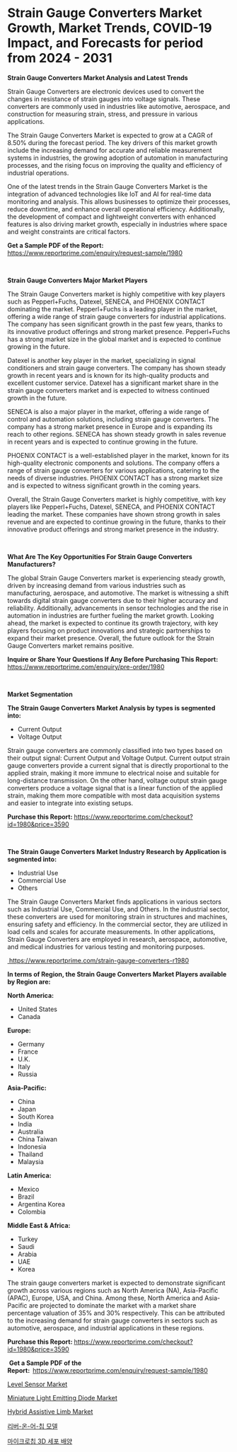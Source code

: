 <p><h1>Strain Gauge Converters Market Growth, Market Trends, COVID-19 Impact, and Forecasts for period from 2024 - 2031</h1></p><p><strong>Strain Gauge Converters Market Analysis and Latest Trends</strong></p>
<p><p>Strain Gauge Converters are electronic devices used to convert the changes in resistance of strain gauges into voltage signals. These converters are commonly used in industries like automotive, aerospace, and construction for measuring strain, stress, and pressure in various applications.</p><p>The Strain Gauge Converters Market is expected to grow at a CAGR of 8.50% during the forecast period. The key drivers of this market growth include the increasing demand for accurate and reliable measurement systems in industries, the growing adoption of automation in manufacturing processes, and the rising focus on improving the quality and efficiency of industrial operations.</p><p>One of the latest trends in the Strain Gauge Converters Market is the integration of advanced technologies like IoT and AI for real-time data monitoring and analysis. This allows businesses to optimize their processes, reduce downtime, and enhance overall operational efficiency. Additionally, the development of compact and lightweight converters with enhanced features is also driving market growth, especially in industries where space and weight constraints are critical factors.</p></p>
<p><strong>Get a Sample PDF of the Report:&nbsp;</strong> <a href="https://www.reportprime.com/enquiry/request-sample/1980">https://www.reportprime.com/enquiry/request-sample/1980</a></p>
<p>&nbsp;</p>
<p><strong>Strain Gauge Converters Major Market Players</strong></p>
<p><p>The Strain Gauge Converters market is highly competitive with key players such as Pepperl+Fuchs, Datexel, SENECA, and PHOENIX CONTACT dominating the market. Pepperl+Fuchs is a leading player in the market, offering a wide range of strain gauge converters for industrial applications. The company has seen significant growth in the past few years, thanks to its innovative product offerings and strong market presence. Pepperl+Fuchs has a strong market size in the global market and is expected to continue growing in the future.</p><p>Datexel is another key player in the market, specializing in signal conditioners and strain gauge converters. The company has shown steady growth in recent years and is known for its high-quality products and excellent customer service. Datexel has a significant market share in the strain gauge converters market and is expected to witness continued growth in the future.</p><p>SENECA is also a major player in the market, offering a wide range of control and automation solutions, including strain gauge converters. The company has a strong market presence in Europe and is expanding its reach to other regions. SENECA has shown steady growth in sales revenue in recent years and is expected to continue growing in the future.</p><p>PHOENIX CONTACT is a well-established player in the market, known for its high-quality electronic components and solutions. The company offers a range of strain gauge converters for various applications, catering to the needs of diverse industries. PHOENIX CONTACT has a strong market size and is expected to witness significant growth in the coming years.</p><p>Overall, the Strain Gauge Converters market is highly competitive, with key players like Pepperl+Fuchs, Datexel, SENECA, and PHOENIX CONTACT leading the market. These companies have shown strong growth in sales revenue and are expected to continue growing in the future, thanks to their innovative product offerings and strong market presence in the industry.</p></p>
<p>&nbsp;</p>
<p><strong>What Are The Key Opportunities For Strain Gauge Converters Manufacturers?</strong></p>
<p><p>The global Strain Gauge Converters market is experiencing steady growth, driven by increasing demand from various industries such as manufacturing, aerospace, and automotive. The market is witnessing a shift towards digital strain gauge converters due to their higher accuracy and reliability. Additionally, advancements in sensor technologies and the rise in automation in industries are further fueling the market growth. Looking ahead, the market is expected to continue its growth trajectory, with key players focusing on product innovations and strategic partnerships to expand their market presence. Overall, the future outlook for the Strain Gauge Converters market remains positive.</p></p>
<p><strong>Inquire or Share Your Questions If Any Before Purchasing This Report:</strong> <a href="https://www.reportprime.com/enquiry/pre-order/1980">https://www.reportprime.com/enquiry/pre-order/1980</a></p>
<p>&nbsp;</p>
<p><strong>Market Segmentation</strong></p>
<p><strong>The Strain Gauge Converters Market Analysis by types is segmented into:</strong></p>
<p><ul><li>Current Output</li><li>Voltage Output</li></ul></p>
<p><p>Strain gauge converters are commonly classified into two types based on their output signal: Current Output and Voltage Output. Current output strain gauge converters provide a current signal that is directly proportional to the applied strain, making it more immune to electrical noise and suitable for long-distance transmission. On the other hand, voltage output strain gauge converters produce a voltage signal that is a linear function of the applied strain, making them more compatible with most data acquisition systems and easier to integrate into existing setups.</p></p>
<p><strong>Purchase this Report:&nbsp;</strong><a href="https://www.reportprime.com/checkout?id=1980&price=3590">https://www.reportprime.com/checkout?id=1980&price=3590</a></p>
<p>&nbsp;</p>
<p><strong>The Strain Gauge Converters Market Industry Research by Application is segmented into:</strong></p>
<p><ul><li>Industrial Use</li><li>Commercial Use</li><li>Others</li></ul></p>
<p><p>The Strain Gauge Converters Market finds applications in various sectors such as Industrial Use, Commercial Use, and Others. In the industrial sector, these converters are used for monitoring strain in structures and machines, ensuring safety and efficiency. In the commercial sector, they are utilized in load cells and scales for accurate measurements. In other applications, Strain Gauge Converters are employed in research, aerospace, automotive, and medical industries for various testing and monitoring purposes.</p></p>
<p><a href="https://www.reportprime.com/strain-gauge-converters-r1980">&nbsp;https://www.reportprime.com/strain-gauge-converters-r1980</a></p>
<p><strong>In terms of Region, the Strain Gauge Converters Market Players available by Region are:</strong></p>
<p>
    <p> <strong> North America: </strong>
        <ul>
            <li>United States</li>
            <li>Canada</li>
        </ul>
        </p> 
    <p> <strong> Europe: </strong>
        <ul>
            <li>Germany</li>
            <li>France</li>
            <li>U.K.</li>
            <li>Italy</li>
            <li>Russia</li>
        </ul>
        </p> 
    <p> <strong> Asia-Pacific: </strong>
        <ul>
            <li>China</li>
            <li>Japan</li>
            <li>South Korea</li>
            <li>India</li>
            <li>Australia</li>
            <li>China Taiwan</li>
            <li>Indonesia</li>
            <li>Thailand</li>
            <li>Malaysia</li>
        </ul>
        </p> 
    <p> <strong> Latin America: </strong>
        <ul>
            <li>Mexico</li>
            <li>Brazil</li>
            <li>Argentina Korea</li>
            <li>Colombia</li>
        </ul>
        </p> 
    <p> <strong> Middle East & Africa: </strong>
        <ul>
            <li>Turkey</li>
            <li>Saudi</li>
            <li>Arabia</li>
            <li>UAE</li>
            <li>Korea</li>
        </ul>
    </p>
    </p>
<p><p>The strain gauge converters market is expected to demonstrate significant growth across various regions such as North America (NA), Asia-Pacific (APAC), Europe, USA, and China. Among these, North America and Asia-Pacific are projected to dominate the market with a market share percentage valuation of 35% and 30% respectively. This can be attributed to the increasing demand for strain gauge converters in sectors such as automotive, aerospace, and industrial applications in these regions.</p></p>
<p><strong>Purchase this Report: </strong><a href="https://www.reportprime.com/checkout?id=1980&price=3590">https://www.reportprime.com/checkout?id=1980&price=3590</a></p>
<p>&nbsp;<strong>Get a Sample PDF of the Report:&nbsp;&nbsp;</strong><a href="https://www.reportprime.com/enquiry/request-sample/1980">https://www.reportprime.com/enquiry/request-sample/1980</a></p>
<p><strong></strong></p>
<p><p><a href="https://github.com/kmatchooka/Market-Research-Report-List-2/blob/main/level-sensor-market.md">Level Sensor Market</a></p><p><a href="https://github.com/liliskanaya73/Market-Research-Report-List-2/blob/main/miniature-light-emitting-diode-market.md">Miniature Light Emitting Diode Market</a></p><p><a href="https://medium.com/@stephaniewynterk145/navigating-the-global-hybrid-assistive-limb-market-landscape-trends-forecasts-and-impact-cc488e3fe518">Hybrid Assistive Limb Market</a></p><p><a href="https://github.com/admichael111/Market-Research-Report-List-2/blob/main/1713767102617.md">리버-온-어-칩 모델</a></p><p><a href="https://github.com/hook46569/Market-Research-Report-List-3/blob/main/9793128102616.md">마이크로칩 3D 세포 배양</a></p></p>